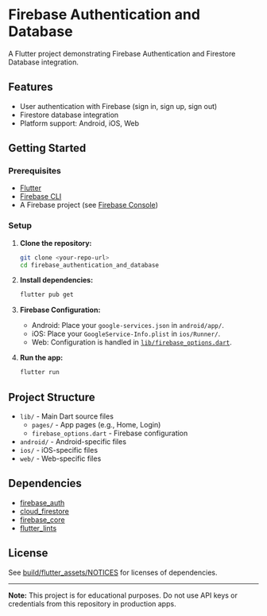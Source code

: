 # Firebase Authentication and Database

A Flutter project demonstrating Firebase Authentication and Firestore Database integration.

## Features

- User authentication with Firebase (sign in, sign up, sign out)
- Firestore database integration
- Platform support: Android, iOS, Web

## Getting Started

### Prerequisites

- [Flutter](https://flutter.dev/docs/get-started/install)
- [Firebase CLI](https://firebase.google.com/docs/cli)
- A Firebase project (see [Firebase Console](https://console.firebase.google.com/))

### Setup

1. **Clone the repository:**
   ```sh
   git clone <your-repo-url>
   cd firebase_authentication_and_database
   ```

2. **Install dependencies:**
   ```sh
   flutter pub get
   ```

3. **Firebase Configuration:**
   - Android: Place your `google-services.json` in `android/app/`.
   - iOS: Place your `GoogleService-Info.plist` in `ios/Runner/`.
   - Web: Configuration is handled in [`lib/firebase_options.dart`](lib/firebase_options.dart).

4. **Run the app:**
   ```sh
   flutter run
   ```

## Project Structure

- `lib/` - Main Dart source files
  - `pages/` - App pages (e.g., Home, Login)
  - `firebase_options.dart` - Firebase configuration
- `android/` - Android-specific files
- `ios/` - iOS-specific files
- `web/` - Web-specific files

## Dependencies

- [firebase_auth](https://pub.dev/packages/firebase_auth)
- [cloud_firestore](https://pub.dev/packages/cloud_firestore)
- [firebase_core](https://pub.dev/packages/firebase_core)
- [flutter_lints](https://pub.dev/packages/flutter_lints)

## License

See [build/flutter_assets/NOTICES](build/flutter_assets/NOTICES) for licenses of dependencies.

---

**Note:** This project is for educational purposes. Do not use API keys or credentials from this repository in production apps.
